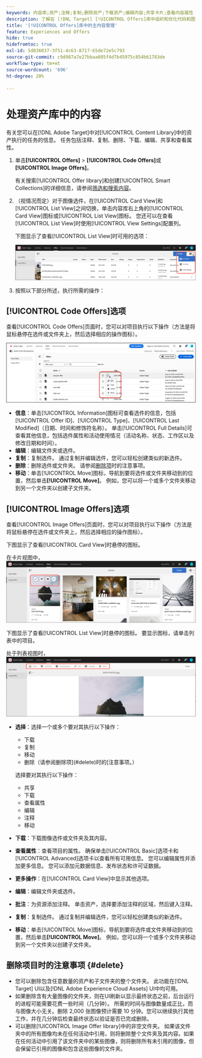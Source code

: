 ```yaml
---
keywords: 内容库;资产;注释;复制;删除资产;下载资产;编辑内容;共享卡片;查看内容属性
description: 了解在 [!DNL Target] [!UICONTROL Offers]库中组织和优化代码和图像选件的过程。
title: '[!UICONTROL Offers]库中的主内容管理'
feature: Experiences and Offers
hide: true
hidefromtoc: true
exl-id: 5d836037-3f51-4c63-8717-65de72e5c793
source-git-commit: c9d987a7e27bbaa605f4d7b45975c854b61783de
workflow-type: tm+mt
source-wordcount: '696'
ht-degree: 20%

---
```


# 处理资产库中的内容

有关您可以在[!DNL Adobe Target]中对[!UICONTROL Content Library]中的资产执行的任务的信息。 任务包括注释、复制、删除、下载、编辑、共享和查看属性。

1. 单击&#x200B;**[!UICONTROL Offers]** > **[!UICONTROL Code Offers]**&#x200B;或&#x200B;**[!UICONTROL Image Offers]**。

   有关搜索[!UICONTROL Offer library]和创建[!UICONTROL Smart Collections]的详细信息，请参阅[筛选和搜索内容](/help/main/c-experiences/c-manage-content/filter-and-search-content.md#concept_3B59B8F025BF4CEA82ECC5199D365276)。

1. （视情况而定）对于图像选件，在[!UICONTROL Card View]和[!UICONTROL List View]之间切换，单击内容库右上角的[!UICONTROL Card View]图标或[!UICONTROL List View]图标。 您还可以在查看[!UICONTROL List View]时使用[!UICONTROL View Settings]配置列。

   下图显示了查看[!UICONTROL List View]时可用的选项：

   ![列表视图选项](/help/main/c-experiences/c-manage-content/assets/view-settings-options.png)

1. 按照以下部分所述，执行所需的操作：

## [!UICONTROL Code Offers]选项

查看[!UICONTROL Code Offers]页面时，您可以对项目执行以下操作（方法是将鼠标悬停在选件或文件夹上，然后选择相应的操作图标）。

![代码选件选项卡上的悬停图标](/help/main/c-experiences/c-manage-content/assets/code-offers-hover-icons-new.png)

* **信息**：单击[!UICONTROL Information]图标可查看选件的信息，包括[!UICONTROL Offer ID]、[!UICONTROL Type]、[!UICONTROL Last Modified]（日期、时间和修饰符名称）。 单击[!UICONTROL Full Details]可查看其他信息，包括选件属性和活动使用情况（活动名称、状态、工作区以及修改日期和时间）。
* **编辑**：编辑文件夹或选件。
* **复制**：复制选件。 通过复制并编辑选件，您可以轻松创建类似的新选件。
* **删除**：删除选件或文件夹。 请参阅[删除项](#delete)时的注意事项。
* **移动**：单击[!UICONTROL Move]图标，导航到要将选件或文件夹移动到的位置，然后单击&#x200B;**[!UICONTROL Move]**。 例如，您可以将一个或多个文件夹移动到另一个文件夹以创建子文件夹。

## [!UICONTROL Image Offers]选项

查看[!UICONTROL Image Offers]页面时，您可以对项目执行以下操作（方法是将鼠标悬停在选件或文件夹上，然后选择相应的操作图标）。

下图显示了查看[!UICONTROL Card View]时悬停的图标。

在卡片视图中，![将图标悬停在“图像选件”选项卡上](/help/main/c-experiences/c-manage-content/assets/image-offers-hover-icons.png)

下图显示了查看[!UICONTROL List View]时悬停的图标。 要显示图标，请单击列表中的项目。

处于列表视图时，![将图标悬停在“图像选件”选项卡上](/help/main/c-experiences/c-manage-content/assets/list-view-hover.png)

* **选择**：选择一个或多个要对其执行以下操作：

   * 下载
   * 复制
   * 移动
   * 删除（请参阅删除项](#delete)时的[注意事项。）

  选择要对其执行以下操作：

   * 共享
   * 下载
   * 查看属性
   * 编辑
   * 注释
   * 移动

* **下载**：下载图像选件或文件夹及其内容。
* **查看属性**：查看项目的属性。 确保单击[!UICONTROL Basic]选项卡和[!UICONTROL Advanced]选项卡以查看所有可用信息。 您可以编辑属性并添加更多信息。 您可以添加元数据信息、发布状态和许可证数据。
* **更多操作**：在[!UICONTROL Card View]中显示其他选项。
* **编辑**：编辑文件夹或选件。
* **批注**：为资源添加注释。 单击资产，选择要添加注释的区域，然后键入注释。
* **复制**：复制选件。 通过复制并编辑选件，您可以轻松创建类似的新选件。
* **移动**：单击[!UICONTROL Move]图标，导航到要将选件或文件夹移动到的位置，然后单击&#x200B;**[!UICONTROL Move]**。 例如，您可以将一个或多个文件夹移动到另一个文件夹以创建子文件夹。

## 删除项目时的注意事项 {#delete}

* 您可以删除包含任意数量的资产和子文件夹的整个文件夹。 此功能在[!DNL Target] UI以及[!DNL Adobe Experience Cloud Assets] UI中均可用。
* 如果删除含有大量图像的文件夹，则在UI刷新以显示最终状态之前，后台运行的进程可能需要花费一些时间（几分钟）。 所需的时间与图像数量成正比，而与图像大小无关。删除 2,000 张图像预计需要 10 分钟。您可以继续执行其他工作，并在几分钟后检查最终状态以验证是否已完成删除。
* 可以删除[!UICONTROL Image Offer library]中的非空文件夹。 如果该文件夹中的所有图像均未在任何活动中引用，则将删除整个文件夹及其内容。如果在任何活动中引用了该文件夹中的某些图像，则将删除所有未引用的图像，但会保留已引用的图像和包含这些图像的文件夹。
